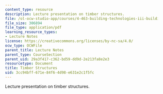 ```yaml
---
content_type: resource
description: Lecture presentation on timber structures.
file: /ol-ocw-studio-app/courses/4-463-building-technologies-iii-building-structural-systems-ii-fall-2002/3cc94bff671e84f64d98e631e2c1f5fc_1timber.pdf
file_size: 306894
file_type: application/pdf
learning_resource_types:
- Lecture Notes
license: https://creativecommons.org/licenses/by-nc-sa/4.0/
ocw_type: OCWFile
parent_title: Lecture Notes
parent_type: CourseSection
parent_uid: 29a3f417-c362-bd59-dd9d-2e213fa8e2e3
resourcetype: Document
title: Timber Structures
uid: 3cc94bff-671e-84f6-4d98-e631e2c1f5fc
---
```

Lecture presentation on timber structures.